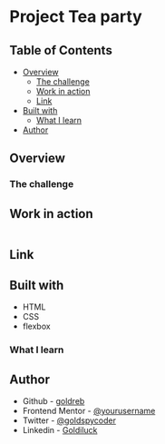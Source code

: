 # Project Tea party
## Table of Contents

- [Overview](#overview)
  - [The challenge](#the-challenge)
  - [Work in action](#work-in-action)
  - [Link](#link)
- [Built with](#built-with)
  - [What I learn](#what-i-learn)
- [Author](#author)

## Overview



### The challenge


## Work in action

![]()

## Link

## Built with

- HTML
- CSS
- flexbox

### What I learn



## Author

- Github - [goldreb](https://github.com/goldreb)
- Frontend Mentor - [@yourusername](https://www.frontendmentor.io/profile/goldreb)
- Twitter - [@goldspycoder](https://twitter.com/goldspycoder)
- Linkedin - [Goldiluck](https://www.linkedin.com/in/goldiluck-rebollido/)